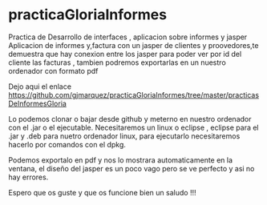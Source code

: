 # practicaGloriaInformes
Practica de Desarrollo de interfaces , aplicacion sobre informes y jasper
Aplicacion de informes y,factura con un jasper de clientes y proovedores,te demuestra que hay conexion entre los jasper para poder ver por id del cliente las facturas , tambien podremos exportarlas en un nuestro ordenador con formato pdf

Dejo aqui el enlace https://github.com/gjmarquez/practicaGloriaInformes/tree/master/practicasDeInformesGloria

Lo podemos clonar o bajar desde github y meterno en nuestro ordenador con el .jar o el ejecutable.
Necesitaremos un linux o eclipse , eclipse para el .jar y .deb para nuetro ordenador linux, para ejecutarlo necesitaremos hacerlo por comandos con el dpkg.


Podemos exportalo en pdf y nos lo mostrara automaticamente en la ventana, el diseño del jasper es un poco vago pero se ve perfecto y asi no hay errores. 

Espero que os guste y que os funcione bien un saludo !!!
